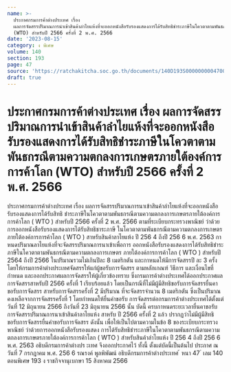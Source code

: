 ```yaml
---
name: >-
  ประกาศกรมการค้าต่างประเทศ เรื่อง
  ผลการจัดสรรปริมาณการนำเข้าสินค้าลำไยแห้งที่จะออกหนังสือรับรองแสดงการได้รับสิทธิชำระภาษีในโควตาตามพันธกรณีตามความตกลงการเกษตรภายใต้องค์การการค้าโลก
  (WTO) สำหรับปี 2566 ครั้งที่ 2 พ.ศ. 2566
date: '2023-08-15'
category: ง พิเศษ
volume: 140
section: 193
page: 47
source: 'https://ratchakitcha.soc.go.th/documents/140D193S0000000004700.pdf'
draft: true
---
```


# ประกาศกรมการค้าต่างประเทศ เรื่อง ผลการจัดสรรปริมาณการนำเข้าสินค้าลำไยแห้งที่จะออกหนังสือรับรองแสดงการได้รับสิทธิชำระภาษีในโควตาตามพันธกรณีตามความตกลงการเกษตรภายใต้องค์การการค้าโลก (WTO) สำหรับปี 2566 ครั้งที่ 2 พ.ศ. 2566

ประกาศกรมการค้าต่างประเทศ เรื่อง ผลการจัดสรรปริมาณการนาเข้าสินค้าลำไยแห้งที่จะออกหนังสือรับรองแสดงการได้รับสิทธิ ชำระภาษีในโควตาตามพันธกรณีตามความตกลงการเกษตรภายใต้องค์การการค้าโลก ( WTO ) สำหรับปี 2566 ครั้งที่ 2 พ.ศ. 2566 ตามที่ระเบียบกระทรวงพาณิชย์ ว่าด้วยการออกหนังสือรับรองแสดงการได้รับสิทธิชาระภาษี ในโควตาตามพันธกรณีตามความตกลงการเกษตรภายใต้องค์การการค้าโลก ( WTO ) สาหรับสินค้าลาไยแห้ง ปี 256 4 ถึงปี 256 6 พ.ศ. 2563 กาหนดปริมาณลาไยแห้งที่จะจัดสรรปริมาณการนาเข้าเพื่อการ ออกหนังสือรับรองแสดงการได้รับสิทธิชำระภาษีในโควตาตามพันธกรณีตามความตกลงการเกษตร ภายใต้องค์การการค้าโลก ( WTO ) สำหรับปี 2564 ถึงปี 2566 ในปริมาณรวมไม่เกินปีละ 8 เมตริกตัน และกาหนดให้มีการจัดสรรปี ละ 3 ครั้ง โดยให้กรมการค้าต่างประเทศจัดสรรให้แก่ผู้ขอรับการจัดสรร ตามหลักเกณฑ์ วิธีการ และเงื่อนไขที่กำหนด และออกประกาศผลการจัดสรรให้ผู้เกี่ยวข้องทราบ ซึ่งกรมการค้าต่างประเทศได้ออกประกาศผลการจัดสรรสาหรับปี 2566 ครั้งที่ 1 เรียบร้อยแล้ว โดยเป็นกรณีที่ไม่มีผู้มีสิทธิขอรับการจัดสรรยื่นคาขอรับการจัดสรร สาหรับการจัดสรรครั้งที่ 2 มีปริมาณ ที่จะจัดสรรจำนวน 8 เมตริกตัน ซึ่งเป็นปริมาณคงเหลือจากการจัดสรรครั้งที่ 1 โดยกำหนดให้ยื่นคำขอรับ การจัดสรรต่อกรมการค้าต่างประเทศได้ตั้งแต่วันที่ 12 มิถุนายน 2566 ถึงวันที่ 23 มิถุนายน 2566 นั้น บัดนี้ ครบกาหนดระยะเวลายื่นคาขอรับการจัดสรรปริมาณการนาเข้าสินค้าลาไยแห้ง สาหรับ ปี 2566 ครั้งที่ 2 แล้ว ปรากฏว่าไม่มีผู้มีสิทธิขอรับการจัดสรรยื่นคำขอรับการจัดสรร ดังนั้น เพื่อให้เป็นไปตามความในข้อ 8 ของระเบียบกระทรวงพาณิชย์ ว่าด้วยการออกหนังสือรับรองแสดง การได้รับสิทธิชำระภาษีในโควตาตามพันธกรณีตามความตกลงการเกษตรภายใต้องค์การการค้าโลก ( WTO ) สำหรับสินค้าลำไยแห้ง ปี 256 4 ถึงปี 256 6 พ.ศ. 2563 อธิบดีกรมการค้าต่างปร ะเทศ จึงออกประกาศไว้ ทั้งนี้ ตั้งแต่บัดนี้เป็นต้นไป ประกาศ ณ วันที่ 7 กรกฎาคม พ.ศ. 256 6 รณรงค์ พูลพิพัฒน์ อธิบดีกรมการค้าต่างประเทศ ้ หนา 47 ่ เลม 140 ตอนพิเศษ 193 ง ราชกิจจานุเบกษา 15 สิงหาคม 2566
